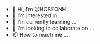 - 👋 Hi, I’m @HOSEONH
- 👀 I’m interested in ...
- 🌱 I’m currently learning ...
- 💞️ I’m looking to collaborate on ...
- 📫 How to reach me ...

<!---
HOSEONH/HOSEONH is a ✨ special ✨ repository because its `README.md` (this file) appears on your GitHub profile.
You can click the Preview link to take a look at your changes.
--->
